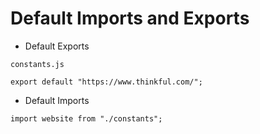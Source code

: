 # Default Imports and Exports

* Default Exports

`constants.js`
```
export default "https://www.thinkful.com/";
```

* Default Imports

```
import website from "./constants";
```
